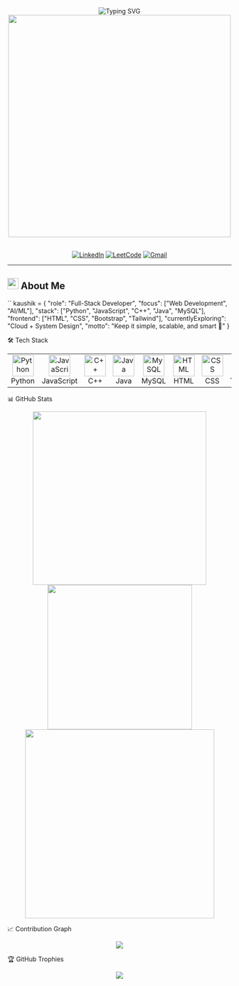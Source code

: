 
<div align="center">
  <img src="https://readme-typing-svg.herokuapp.com?font=Fira+Code&size=28&duration=2800&pause=2000&color=00FF99&center=true&vCenter=true&width=700&lines=Hey+there!+I'm+Kaushik+👋;Full-Stack+Developer+💻;AI+%26+ML+Enthusiast+🤖;Linux+Explorer+🐧" alt="Typing SVG" />
</div>

<div align="center">
  <img src="https://user-images.githubusercontent.com/74038190/225813708-98b745f2-7d22-48cf-9150-083f1b00d6c9.gif" width="500">
</div>

<br>

<div align="center">
  
[![LinkedIn](https://img.shields.io/badge/LinkedIn-0A66C2?style=for-the-badge&logo=linkedin&logoColor=white)](https://www.linkedin.com/in/YOUR_LINKEDIN/)
[![LeetCode](https://img.shields.io/badge/LeetCode-000000?style=for-the-badge&logo=LeetCode&logoColor=#d16c06)](https://leetcode.com/YOUR_LEETCODE/)
[![Gmail](https://img.shields.io/badge/Gmail-EA4335?style=for-the-badge&logo=gmail&logoColor=white)](mailto:YOUR_EMAIL)

</div>

---

## <img src="https://media2.giphy.com/media/QssGEmpkyEOhBCb7e1/giphy.gif" width ="25"> About Me  

``
kaushik = {
    "role": "Full-Stack Developer",
    "focus": ["Web Development", "AI/ML"],
    "stack": ["Python", "JavaScript", "C++", "Java", "MySQL"],
    "frontend": ["HTML", "CSS", "Bootstrap", "Tailwind"],
    "currentlyExploring": "Cloud + System Design",
    "motto": "Keep it simple, scalable, and smart 🚀"
}

🛠️ Tech Stack
<table align="center"> <tr> <td align="center" width="96"> <img src="https://techstack-generator.vercel.app/python-icon.svg" width="48" height="48" alt="Python" /> <br>Python </td> <td align="center" width="96"> <img src="https://techstack-generator.vercel.app/js-icon.svg" width="48" height="48" alt="JavaScript" /> <br>JavaScript </td> <td align="center" width="96"> <img src="https://skillicons.dev/icons?i=cpp" width="48" height="48" alt="C++" /> <br>C++ </td> <td align="center" width="96"> <img src="https://skillicons.dev/icons?i=java" width="48" height="48" alt="Java" /> <br>Java </td> <td align="center" width="96"> <img src="https://techstack-generator.vercel.app/mysql-icon.svg" width="48" height="48" alt="MySQL" /> <br>MySQL </td> <td align="center" width="96"> <img src="https://skillicons.dev/icons?i=html" width="48" height="48" alt="HTML" /> <br>HTML </td> <td align="center" width="96"> <img src="https://skillicons.dev/icons?i=css" width="48" height="48" alt="CSS" /> <br>CSS </td> <td align="center" width="96"> <img src="https://skillicons.dev/icons?i=tailwind" width="48" height="48" alt="Tailwind" /> <br>Tailwind </td> </tr> </table>

📊 GitHub Stats
<div align="center"> <img width="390" src="https://github-readme-stats.vercel.app/api?username=kbofficial-git&show_icons=true&theme=radical&hide_border=true&bg_color=00000000&text_color=00ff99&title_color=00ff99&icon_color=00ff99&rank_icon=github" /> <img width="325" src="https://github-readme-stats.vercel.app/api/top-langs/?username=kbofficial-git&layout=donut&theme=radical&hide_border=true&bg_color=00000000&text_color=00ff99&title_color=00ff99" /> </div> <div align="center"> <img width="425" src="https://github-readme-streak-stats.herokuapp.com/?user=kbofficial-git&theme=radical&hide_border=true&background=00000000&stroke=00ff99&ring=00ff99&fire=ff0055&currStreakNum=ffffff&sideNums=00ff99&currStreakLabel=ff0055&sideLabels=00ff99&dates=00ff99" /> </div>

📈 Contribution Graph
<div align="center"> <img src="https://github-readme-activity-graph.vercel.app/graph?username=kbofficial-git&bg_color=00000000&color=00ff99&line=ff0055&point=ffffff&area=true&hide_border=true" /> </div>

🏆 GitHub Trophies
<div align="center"> <img src="https://github-profile-trophy.vercel.app/?username=kbofficial-git&theme=algolia&no-frame=true&no-bg=true&column=4&margin-w=15&margin-h=15&title=Commits,Followers,Stars,PullRequest" /> </div>

